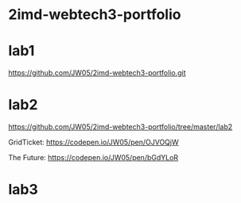 # 2imd-webtech3-portfolio

# lab1
https://github.com/JW05/2imd-webtech3-portfolio.git

# lab2
https://github.com/JW05/2imd-webtech3-portfolio/tree/master/lab2

GridTicket:
https://codepen.io/JW05/pen/OJVOQjW

The Future:
https://codepen.io/JW05/pen/bGdYLoR

# lab3